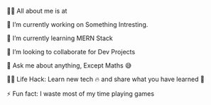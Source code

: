 🙋‍♂️ All about me is at 

🔭 I’m currently working on Something Intresting.

🌱 I’m currently learning MERN Stack

👯 I’m looking to collaborate for Dev Projects

💬 Ask me about anything, Except Maths 😅

👨‍💻 Life Hack: Learn new tech 🔥 and share what you have learned 🎉

⚡ Fun fact: I waste most of my time playing games
<!---
0112shiv/0112shiv is a ✨ special ✨ repository because its `README.md` (this file) appears on your GitHub profile.
You can click the Preview link to take a look at your changes.
--->
